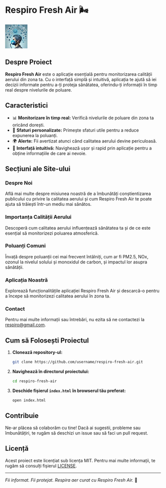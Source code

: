 # Respiro Fresh Air 🌬️

![Respiro Fresh Air](img/app.jpg)

## Despre Proiect

**Respiro Fresh Air** este o aplicație esențială pentru monitorizarea calității aerului din zona ta. Cu o interfață simplă și intuitivă, aplicația te ajută să iei decizii informate pentru a-ți proteja sănătatea, oferindu-ți informații în timp real despre nivelurile de poluare.

## Caracteristici

- 📊 **Monitorizare în timp real:** Verifică nivelurile de poluare din zona ta oricând dorești.
- 🏡 **Sfaturi personalizate:** Primește sfaturi utile pentru a reduce expunerea la poluanți.
- 🌍 **Alerte:** Fii avertizat atunci când calitatea aerului devine periculoasă.
- 📱 **Interfață intuitivă:** Navighează ușor și rapid prin aplicație pentru a obține informațiile de care ai nevoie.

## Secțiuni ale Site-ului

### Despre Noi

Află mai multe despre misiunea noastră de a îmbunătăți conștientizarea publicului cu privire la calitatea aerului și cum Respiro Fresh Air te poate ajuta să trăiești într-un mediu mai sănătos.

### Importanța Calității Aerului

Descoperă cum calitatea aerului influențează sănătatea ta și de ce este esențial să monitorizezi poluarea atmosferică.

### Poluanți Comuni

Învață despre poluanții cei mai frecvent întâlniți, cum ar fi PM2.5, NOx, ozonul la nivelul solului și monoxidul de carbon, și impactul lor asupra sănătății.

### Aplicația Noastră

Explorează funcționalitățile aplicației Respiro Fresh Air și descarcă-o pentru a începe să monitorizezi calitatea aerului în zona ta.

### Contact

Pentru mai multe informații sau întrebări, nu ezita să ne contactezi la [respiro@gmail.com](mailto:respiro@gmail.com).

## Cum să Folosești Proiectul

1. **Clonează repository-ul:**
    ```sh
    git clone https://github.com/username/respiro-fresh-air.git
    ```

2. **Navighează în directorul proiectului:**
    ```sh
    cd respiro-fresh-air
    ```

3. **Deschide fișierul `index.html` în browserul tău preferat:**
    ```sh
    open index.html
    ```

## Contribuie

Ne-ar plăcea să colaborăm cu tine! Dacă ai sugestii, probleme sau îmbunătățiri, te rugăm să deschizi un issue sau să faci un pull request.

## Licență

Acest proiect este licențiat sub licența MIT. Pentru mai multe informații, te rugăm să consulți fișierul [LICENSE](LICENSE).

---

*Fii informat. Fii protejat. Respira aer curat cu Respiro Fresh Air.* 🌱
